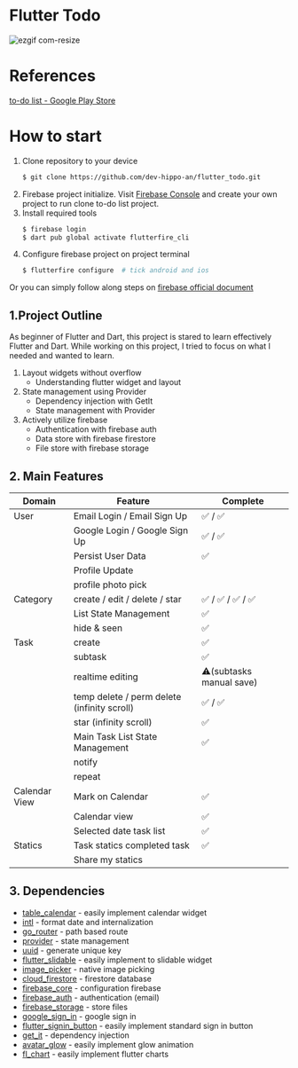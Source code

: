 # Flutter Todo

![ezgif com-resize](https://github.com/dev-hippo-an/flutter_todo/assets/65079652/a7bb0f65-d273-4228-8d8a-49fed0be3571)

# References

[to-do list - Google Play Store](https://play.google.com/store/apps/details?id=todolist.scheduleplanner.dailyplanner.todo.reminders&hl=ko&gl=US)

# How to start

1. Clone repository to your device
   ``` bash
   $ git clone https://github.com/dev-hippo-an/flutter_todo.git
   ```
2. Firebase project initialize.
   Visit [Firebase Console](https://console.firebase.google.com/) and create your own project to run clone to-do list
   project.
3. Install required tools
   ``` bash
   $ firebase login
   $ dart pub global activate flutterfire_cli
   ```
4. Configure firebase project on project terminal
   ``` bash
   $ flutterfire configure  # tick android and ios
   ```

Or you can simply follow along steps
on [firebase official document](https://firebase.google.com/docs/flutter/setup?platform=ios)

## 1.Project Outline

As beginner of Flutter and Dart, this project is stared to learn effectively Flutter and Dart.
While working on this project, I tried to focus on what I needed and wanted to learn.

1. Layout widgets without overflow
    - Understanding flutter widget and layout
2. State management using Provider
    - Dependency injection with GetIt
    - State management with Provider
3. Actively utilize firebase
    - Authentication with firebase auth
    - Data store with firebase firestore
    - File store with firebase storage

## 2. Main Features

| Domain        | Feature                                     | Complete                 |
|---------------|---------------------------------------------|--------------------------|
| User          | Email Login / Email Sign Up                 | ✅ / ✅                    |
|               | Google Login / Google Sign Up               | ✅ / ✅                    |
|               | Persist User Data                           | ✅                        |
|               | Profile Update                              |                          |
|               | profile photo pick                          |                          |
| Category      | create / edit / delete / star               | ✅ / ✅ / ✅ / ✅            |
|               | List State Management                       | ✅                        |
|               | hide & seen                                 | ✅                        |
| Task          | create                                      | ✅                        |
|               | subtask                                     | ✅                        |
|               | realtime editing                            | ⚠️(subtasks manual save) |
|               | temp delete / perm delete (infinity scroll) | ✅ / ✅                    |
|               | star (infinity scroll)                      | ✅                        |
|               | Main Task List State Management             | ✅                        |
|               | notify                                      |                          |
|               | repeat                                      |                          |
| Calendar View | Mark on Calendar                            | ✅                        |
|               | Calendar view                               | ✅                        |
|               | Selected date task list                     | ✅                        |
| Statics       | Task statics completed task                 | ✅                        |
|               | Share my statics                            |                          |

## 3. Dependencies

- [table_calendar](https://pub.dev/packages/table_calendar) - easily implement calendar widget
- [intl](https://pub.dev/packages/intl) - format date and internalization
- [go_router](https://pub.dev/packages/go_router) - path based route
- [provider](https://pub.dev/packages/provider) - state management
- [uuid](https://pub.dev/packages/uuid) - generate unique key
- [flutter_slidable](https://pub.dev/packages/flutter_slidable) - easily implement to slidable widget
- [image_picker](https://pub.dev/packages/image_picker) - native image picking
- [cloud_firestore](https://pub.dev/packages/cloud_firestore) - firestore database
- [firebase_core](https://pub.dev/packages/firebase_core) - configuration firebase
- [firebase_auth](https://pub.dev/packages/firebase_auth) - authentication (email)
- [firebase_storage](https://pub.dev/packages/firebase_storage) - store files
- [google_sign_in](https://pub.dev/packages/google_sign_in) - google sign in
- [flutter_signin_button](https://pub.dev/packages/flutter_signin_button) - easily implement standard sign in button
- [get_it](https://pub.dev/packages/get_it) - dependency injection
- [avatar_glow](https://pub.dev/packages/avatar_glow) - easily implement glow animation
- [fl_chart](https://pub.dev/packages/fl_chart) - easily implement flutter charts

